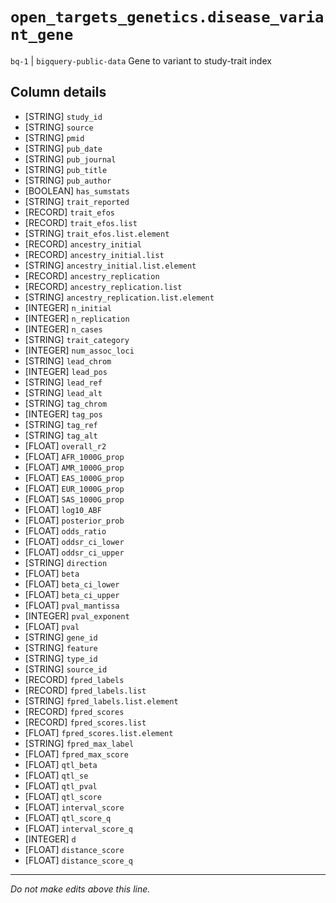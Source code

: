 # `open_targets_genetics.disease_variant_gene`
`bq-1` | `bigquery-public-data`
Gene to variant to study-trait index

## Column details
* [STRING]    `study_id`
* [STRING]    `source`
* [STRING]    `pmid`
* [STRING]    `pub_date`
* [STRING]    `pub_journal`
* [STRING]    `pub_title`
* [STRING]    `pub_author`
* [BOOLEAN]   `has_sumstats`
* [STRING]    `trait_reported`
* [RECORD]    `trait_efos`
* [RECORD]    `trait_efos.list`
* [STRING]    `trait_efos.list.element`
* [RECORD]    `ancestry_initial`
* [RECORD]    `ancestry_initial.list`
* [STRING]    `ancestry_initial.list.element`
* [RECORD]    `ancestry_replication`
* [RECORD]    `ancestry_replication.list`
* [STRING]    `ancestry_replication.list.element`
* [INTEGER]   `n_initial`
* [INTEGER]   `n_replication`
* [INTEGER]   `n_cases`
* [STRING]    `trait_category`
* [INTEGER]   `num_assoc_loci`
* [STRING]    `lead_chrom`
* [INTEGER]   `lead_pos`
* [STRING]    `lead_ref`
* [STRING]    `lead_alt`
* [STRING]    `tag_chrom`
* [INTEGER]   `tag_pos`
* [STRING]    `tag_ref`
* [STRING]    `tag_alt`
* [FLOAT]     `overall_r2`
* [FLOAT]     `AFR_1000G_prop`
* [FLOAT]     `AMR_1000G_prop`
* [FLOAT]     `EAS_1000G_prop`
* [FLOAT]     `EUR_1000G_prop`
* [FLOAT]     `SAS_1000G_prop`
* [FLOAT]     `log10_ABF`
* [FLOAT]     `posterior_prob`
* [FLOAT]     `odds_ratio`
* [FLOAT]     `oddsr_ci_lower`
* [FLOAT]     `oddsr_ci_upper`
* [STRING]    `direction`
* [FLOAT]     `beta`
* [FLOAT]     `beta_ci_lower`
* [FLOAT]     `beta_ci_upper`
* [FLOAT]     `pval_mantissa`
* [INTEGER]   `pval_exponent`
* [FLOAT]     `pval`
* [STRING]    `gene_id`
* [STRING]    `feature`
* [STRING]    `type_id`
* [STRING]    `source_id`
* [RECORD]    `fpred_labels`
* [RECORD]    `fpred_labels.list`
* [STRING]    `fpred_labels.list.element`
* [RECORD]    `fpred_scores`
* [RECORD]    `fpred_scores.list`
* [FLOAT]     `fpred_scores.list.element`
* [STRING]    `fpred_max_label`
* [FLOAT]     `fpred_max_score`
* [FLOAT]     `qtl_beta`
* [FLOAT]     `qtl_se`
* [FLOAT]     `qtl_pval`
* [FLOAT]     `qtl_score`
* [FLOAT]     `interval_score`
* [FLOAT]     `qtl_score_q`
* [FLOAT]     `interval_score_q`
* [INTEGER]   `d`
* [FLOAT]     `distance_score`
* [FLOAT]     `distance_score_q`

-------------------------------------------------------------------------------
*Do not make edits above this line.*
